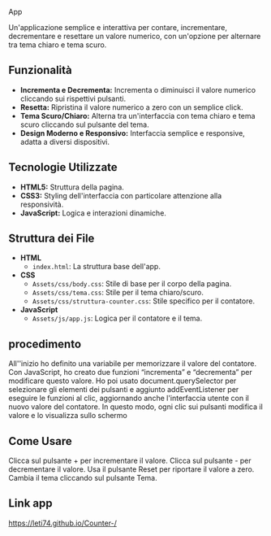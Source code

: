 App

Un'applicazione semplice e interattiva per contare, incrementare, decrementare e resettare un valore numerico, con un'opzione per alternare tra tema chiaro e tema scuro.

## Funzionalità

- **Incrementa e Decrementa:** Incrementa o diminuisci il valore numerico cliccando sui rispettivi pulsanti.
- **Resetta:** Ripristina il valore numerico a zero con un semplice click.
- **Tema Scuro/Chiaro:** Alterna tra un'interfaccia con tema chiaro e tema scuro cliccando sul pulsante del tema.
- **Design Moderno e Responsivo:** Interfaccia semplice e responsive, adatta a diversi dispositivi.

## Tecnologie Utilizzate

- **HTML5:** Struttura della pagina.
- **CSS3:** Styling dell'interfaccia con particolare attenzione alla responsività.
- **JavaScript:** Logica e interazioni dinamiche.

## Struttura dei File

- **HTML**
  - `index.html`: La struttura base dell'app.
- **CSS**
  - `Assets/css/body.css`: Stile di base per il corpo della pagina.
  - `Assets/css/tema.css`: Stile per il tema chiaro/scuro.
  - `Assets/css/struttura-counter.css`: Stile specifico per il contatore.
- **JavaScript**
  - `Assets/js/app.js`: Logica per il contatore e il tema.

## procedimento

All''inizio ho definito una variabile per memorizzare il valore del contatore. Con JavaScript, ho creato due funzioni “incrementa” e 
“decrementa” per modificare questo valore. Ho poi usato document.querySelector per selezionare gli elementi dei pulsanti e aggiunto 
addEventListener per eseguire le funzioni al clic, aggiornando anche l'interfaccia utente con il nuovo valore del contatore. In questo modo, 
ogni clic sui pulsanti modifica il valore e lo visualizza sullo schermo

## Come Usare

Clicca sul pulsante + per incrementare il valore.
Clicca sul pulsante - per decrementare il valore.
Usa il pulsante Reset per riportare il valore a zero.
Cambia il tema cliccando sul pulsante Tema.

## Link app

https://leti74.github.io/Counter-/
